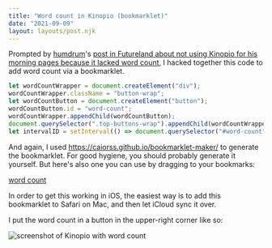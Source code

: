 ```yaml
---
title: "Word count in Kinopio (bookmarklet)"
date: "2021-09-09"
layout: layouts/post.njk
---
```


Prompted by [humdrum](http://tiv.today)'s [post in Futureland about not using Kinopio for his morning pages because it lacked word count](https://futureland.tv/humdrum/entry/101835?fullscreen=1), I hacked together this code to add word count via a bookmarklet.

```javascript
let wordCountWrapper = document.createElement("div");
wordCountWrapper.className = "button-wrap";
let wordCountButton = document.createElement("button");
wordCountButton.id = "word-count";
wordCountWrapper.appendChild(wordCountButton);
document.querySelector(".top-buttons-wrap").appendChild(wordCountWrapper);
let intervalID = setInterval(() => document.querySelector("#word-count").innerHTML = document.querySelector("#app").__vue__.$store.state.currentSpace.cards.reduce((acc, current) => acc + current.name.split(/\s+/).length, 0), 1000);
```

And again, I used https://caiorss.github.io/bookmarklet-maker/ to generate the bookmarklet. For good hygiene, you should
probably generate it yourself. But here's also one you can use by dragging to your bookmarks:

<a href="javascript:(function()%7Blet%20wordCountWrapper%20%3D%20document.createElement(%22div%22)%3B%0AwordCountWrapper.className%20%3D%20%22button-wrap%22%3B%0Alet%20wordCountButton%20%3D%20document.createElement(%22button%22)%3B%0AwordCountButton.id%20%3D%20%22word-count%22%3B%0AwordCountWrapper.appendChild(wordCountButton)%3B%0Adocument.querySelector(%22.top-buttons-wrap%22).appendChild(wordCountWrapper)%3B%0Alet%20intervalID%20%3D%20setInterval(()%20%3D%3E%20document.querySelector(%22%23word-count%22).innerHTML%20%3D%20document.querySelector(%22%23app%22).__vue__.%24store.state.currentSpace.cards.reduce((acc%2C%20current)%20%3D%3E%20acc%20%2B%20current.name.split(%2F%5Cs%2B%2F).length%2C%200)%2C%201000)%3B%7D)()%3B">word count</a>

In order to get this working in iOS, the easiest way is to add this bookmarklet to Safari on Mac, and then let iCloud sync it over.

I put the word count in a button in the upper-right corner like so:

![screenshot of Kinopio with word count](https://us-east-1.linodeobjects.com/kinopio-uploads/SaLjyDgbsLQKX6hlrsrwh/image.png)